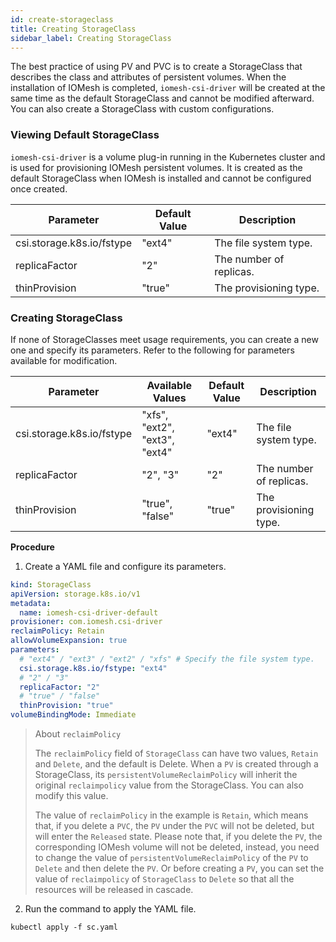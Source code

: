 ```yaml
---
id: create-storageclass
title: Creating StorageClass
sidebar_label: Creating StorageClass
---
```


The best practice of using PV and PVC is to create a StorageClass that describes the class and attributes of persistent volumes. When the installation of IOMesh is completed, `iomesh-csi-driver` will be created at the same time as the default StorageClass and cannot be modified afterward. You can also create a StorageClass with custom configurations.

### Viewing Default StorageClass

`iomesh-csi-driver` is a volume plug-in running in the Kubernetes cluster and is used for provisioning IOMesh persistent volumes. It is created as the default StorageClass when IOMesh is installed and cannot be configured once created.

| Parameter| Default Value | Description|
| ----- | ----- | ---------- |
| csi.storage.k8s.io/fstype | "ext4"  | The file system type.  |
| replicaFactor             |"2"     | The number of replicas.                     |
| thinProvision             | "true"  | The provisioning type. |

### Creating StorageClass

If none of StorageClasses meet usage requirements, you can create a new one and specify its parameters. Refer to the following for parameters available for modification.

| Parameter| Available Values| Default Value | Description|
| ----- | ----- | ------- | ---------- |
| csi.storage.k8s.io/fstype | "xfs", "ext2", "ext3", "ext4" | "ext4"  | The file system type.           |
| replicaFactor             | "2", "3"                      | "2"     | The number of replicas.                    |
| thinProvision             | "true", "false"               | "true"  | The provisioning type. |

**Procedure**

1. Create a YAML file and configure its parameters.

```yaml
kind: StorageClass
apiVersion: storage.k8s.io/v1
metadata:
  name: iomesh-csi-driver-default
provisioner: com.iomesh.csi-driver 
reclaimPolicy: Retain
allowVolumeExpansion: true
parameters:
  # "ext4" / "ext3" / "ext2" / "xfs" # Specify the file system type.
  csi.storage.k8s.io/fstype: "ext4"
  # "2" / "3"
  replicaFactor: "2"
  # "true" / "false"
  thinProvision: "true"
volumeBindingMode: Immediate
```

> About `reclaimPolicy`
> 
> The `reclaimPolicy` field of `StorageClass` can have two values, `Retain` and `Delete`, and the default is Delete. When a `PV` is created through a StorageClass, its `persistentVolumeReclaimPolicy` will inherit the original `reclaimpolicy` value from the StorageClass. You can also modify this value. 
> 
> The value of `reclaimPolicy` in the example is `Retain`, which means that, if you delete a `PVC`, the `PV` under the `PVC` will not be deleted, but will enter the `Released` state. Please note that, if you delete the `PV`, the corresponding IOMesh volume will not be deleted, instead, you need to change the value of `persistentVolumeReclaimPolicy` of the `PV` to `Delete` and then delete the `PV`. Or before creating a `PV`, you can set the value of `reclaimpolicy` of `StorageClass`  to `Delete` so that all the resources will be released in cascade.

2. Run the command to apply the YAML file.

```
kubectl apply -f sc.yaml
```
  
